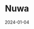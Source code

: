 ---  
layout: startup_page  
title: "Nuwa"  
id: "nuwapen.com"  
permalink: "/nuwanuwapen.com01042024/"  
website: "https://nuwapen.com/"  
funding_round: "Seed"  
funding_amount: "€1.5m"  
investors: "A leading US consumer goods company"  
about: "Nuwa created the Nuwa Pen, a digital pen that digitizes handwritten notes and sketches. It uses a built-in camera and algorithms to capture every stroke, storing creations digitally and offering organizational features via an accompanying app. The pen aims to bridge the gap between traditional pen-and-paper and digital note-taking."  
markets: "Hardware, Digital Writing, Note-taking, CleanTech, Artificial Intelligence & Machine Learning, E-Commerce"  
hq: "Groningen, Groningen, Netherlands"  
founded_year: "2020"  
linkedin: "https://www.linkedin.com/company/nuwa-innovation"  
twitter: "https://twitter.com/nuwapen"  
instagram: ""  
facebook: "https://www.facebook.com/nuwapen"  
crunchbase: "https://www.crunchbase.com/organization/nuwa-capital"  
pitchbook: "https://pitchbook.com/profiles/company/517592-89"  

date_display: "04-Jan-2024"  
date: "2024-01-04"

# SEO Optimization  
meta_title: "Nuwa - Seed Funding (€1.5m)"  
meta_description: "Nuwa, Nuwa created the Nuwa Pen, a digital pen that digitizes handwritten notes and sketches. It uses a built-in camera and algorithms to capture every stro..."  
meta_keywords: "Nuwa, Hardware, Digital Writing, Note-taking, CleanTech, Artificial Intelligence & Machine Learning, E-Commerce, Seed funding"  
canonical_url: "https://startup.projectstartups.com/nuwanuwapen.com01042024/"  
---